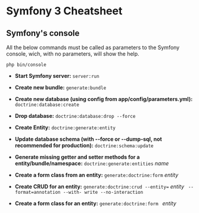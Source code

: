 Symfony 3 Cheatsheet
====================

Symfony's console
-----------------

All the below commands must be called as parameters to the Symfony console, wich, with no parameters, will show the help.

`php bin/console`

- **Start Symfony server:** `server:run`

- **Create new bundle:** `generate:bundle`

- **Create new database (using config from app/config/parameters.yml):** `doctrine:database:create`

- **Drop database:** `doctrine:database:drop --force`

- **Create Entity:** `doctrine:generate:entity`

- **Update database schema (with --force or --dump-sql, not recommended for production):** `doctrine:schema:update`

- **Generate missing getter and setter methods for a entity/bundle/namespace:** `doctrine:generate:entities` *name*

- **Create a form class from an entity:** `generate:doctrine:form` *entity*

- **Create CRUD for an entity:** `generate:doctrine:crud --entity=` *entity* ` --format=annotation --with-
write --no-interaction`

- **Create a form class for an entity:** `generate:doctrine:form ` *entity*
